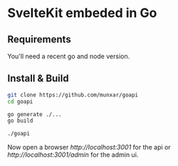 # SvelteKit embeded in Go

## Requirements

You'll need a recent go and node version.

## Install & Build

```bash
git clone https://github.com/munxar/goapi
cd goapi

go generate ./...
go build

./goapi
```

Now open a browser _http://localhost:3001_ for the api or _http://localhost:3001/admin_ for the admin ui.
